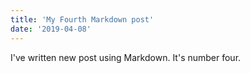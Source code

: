 ```yaml
---
title: 'My Fourth Markdown post'
date: '2019-04-08'
---
```


I've written new post using Markdown. It's number four.
